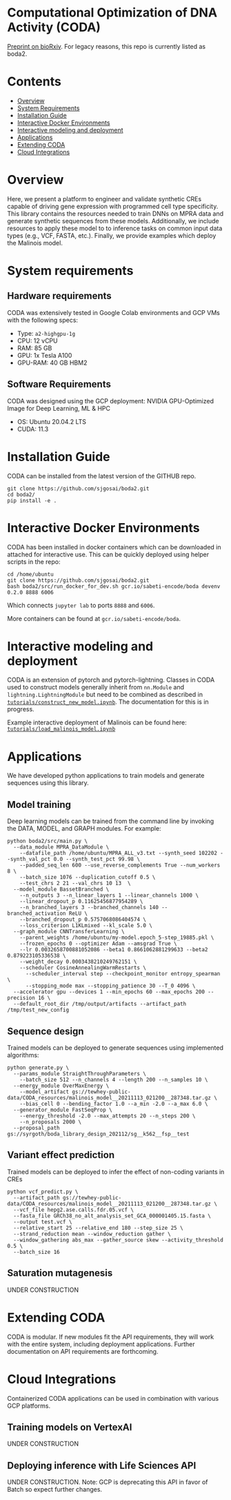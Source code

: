 # Computational Optimization of DNA Activity (CODA)
[Preprint on bioRxiv](https://www.biorxiv.org/content/10.1101/2023.08.08.552077v1). For legacy reasons, this repo is currently listed as boda2.

# Contents

- [Overview](#overview)
- [System Requirements](#system-requirements)
- [Installation Guide](#installation-guide)
- [Interactive Docker Environments](#interactive-docker-environments)
- [Interactive modeling and deployment](#interactive-modeling-and-deployment)
- [Applications](#applications)
- [Extending CODA](#extending-coda)
- [Cloud Integrations](#cloud-integrations)

# Overview
Here, we present a platform to engineer and validate synthetic CREs capable of driving gene expression
with programmed cell type specificity. This library contains the resources needed to train DNNs on MPRA data and generate synthetic sequences from these models. Additionally, we include resources to apply these model to to inference tasks on common input data types (e.g., VCF, FASTA, etc.). Finally, we provide examples which deploy the Malinois model.

# System requirements
## Hardware requirements
CODA was extensively tested in Google Colab environments and GCP VMs with the following specs:

- Type: `a2-highgpu-1g`
- CPU: 12 vCPU
- RAM: 85 GB
- GPU: 1x Tesla A100
- GPU-RAM: 40 GB HBM2

## Software Requirements
CODA was designed using the GCP deployment: NVIDIA GPU-Optimized Image for Deep Learning, ML & HPC

- OS: Ubuntu 20.04.2 LTS
- CUDA: 11.3

# Installation Guide
CODA can be installed from the latest version of the GITHUB repo.
```
git clone https://github.com/sjgosai/boda2.git
cd boda2/
pip install -e .
```

# Interactive Docker Environments
CODA has been installed in docker containers which can be downloaded in attached for interactive use. This can be quickly deployed using helper scripts in the repo:
```
cd /home/ubuntu
git clone https://github.com/sjgosai/boda2.git
bash boda2/src/run_docker_for_dev.sh gcr.io/sabeti-encode/boda devenv 0.2.0 8888 6006
```
Which connects `jupyter lab` to ports `8888` and `6006`.

More containers can be found at `gcr.io/sabeti-encode/boda`.

# Interactive modeling and deployment
CODA is an extension of pytorch and pytorch-lightning. Classes in CODA used to construct models generally inherit from `nn.Module` and `lightning.LightningModule` but need to be combined as described in [`tutorials/construct_new_model.ipynb`](tutorials/construct_new_model.ipynb). The documentation for this is in progress.

Example interactive deployment of Malinois can be found here: [`tutorials/load_malinois_model.ipynb`](tutorials/load_malinois_model.ipynb)

# Applications
We have developed python applications to train models and generate sequences using this library.

## Model training
Deep learning models can be trained from the command line by invoking the DATA, MODEL, and GRAPH modules. For example:
```
python boda2/src/main.py \
  --data_module MPRA_DataModule \
    --datafile_path /home/ubuntu/MPRA_ALL_v3.txt --synth_seed 102202 --synth_val_pct 0.0 --synth_test_pct 99.98 \
    --padded_seq_len 600 --use_reverse_complements True --num_workers 8 \
    --batch_size 1076 --duplication_cutoff 0.5 \
    --test_chrs 2 21 --val_chrs 10 13  \
  --model_module BassetBranched \
    --n_outputs 3 --n_linear_layers 1 --linear_channels 1000 \
    --linear_dropout_p 0.11625456877954289 \
    --n_branched_layers 3 --branched_channels 140 --branched_activation ReLU \
    --branched_dropout_p 0.5757068086404574 \
    --loss_criterion L1KLmixed --kl_scale 5.0 \
  --graph_module CNNTransferLearning \
    --parent_weights /home/ubuntu/my-model.epoch_5-step_19885.pkl \
    --frozen_epochs 0 --optimizer Adam --amsgrad True \
    --lr 0.0032658700881052086 --beta1 0.8661062881299633 --beta2 0.879223105336538 \
    --weight_decay 0.0003438210249762151 \
    --scheduler CosineAnnealingWarmRestarts \
      --scheduler_interval step --checkpoint_monitor entropy_spearman \
      --stopping_mode max --stopping_patience 30 --T_0 4096 \
  --accelerator gpu --devices 1 --min_epochs 60 --max_epochs 200 --precision 16 \
  --default_root_dir /tmp/output/artifacts --artifact_path /tmp/test_new_config
```

## Sequence design
Trained models can be deployed to generate sequences using implemented algorithms:
```
python generate.py \
  --params_module StraightThroughParameters \
    --batch_size 512 --n_channels 4 --length 200 --n_samples 10 \
  --energy_module OverMaxEnergy \
    --model_artifact gs://tewhey-public-data/CODA_resources/malinois_model__20211113_021200__287348.tar.gz \
    --bias_cell 0 --bending_factor 1.0 --a_min -2.0 --a_max 6.0 \
  --generator_module FastSeqProp \
    --energy_threshold -2.0 --max_attempts 20 --n_steps 200 \
    --n_proposals 2000 \
  --proposal_path gs://syrgoth/boda_library_design_202112/sg__k562__fsp__test
```

## Variant effect prediction
Trained models can be deployed to infer the effect of non-coding variants in CREs
```
python vcf_predict.py \
  --artifact_path gs://tewhey-public-data/CODA_resources/malinois_model__20211113_021200__287348.tar.gz \
  --vcf_file hepg2.ase.calls.fdr.05.vcf \
  --fasta_file GRCh38_no_alt_analysis_set_GCA_000001405.15.fasta \
  --output test.vcf \
  --relative_start 25 --relative_end 180 --step_size 25 \
  --strand_reduction mean --window_reduction gather \
  --window_gathering abs_max --gather_source skew --activity_threshold 0.5 \
  --batch_size 16
```

## Saturation mutagenesis
UNDER CONSTRUCTION

# Extending CODA
CODA is modular. If new modules fit the API requirements, they will work with the entire system, including deployment applications. Further documentation on API requirements are forthcoming.

# Cloud Integrations
Containerized CODA applications can be used in combination with various GCP platforms.

## Training models on VertexAI
UNDER CONSTRUCTION

## Deploying inference with Life Sciences API
UNDER CONSTRUCTION. Note: GCP is deprecating this API in favor of Batch so expect further changes.
